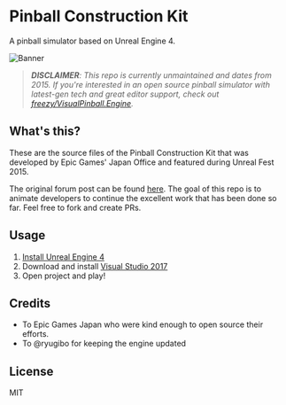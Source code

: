 # Pinball Construction Kit

A pinball simulator based on Unreal Engine 4.

![Banner](https://github.com/freezy/ue4-pinball-construction-kit/raw/master/Documents/pinball_small.png)

> ***DISCLAIMER**: This repo is currently unmaintained and dates from 2015. If you're interested in an open source pinball simulator with latest-gen tech and great editor support, check out [freezy/VisualPinball.Engine](https://github.com/freezy/VisualPinball.Engine).*


## What's this?

These are the source files of the Pinball Construction Kit that was developed
by Epic Games' Japan Office and featured during Unreal Fest 2015.

The original forum post can be found [here](https://forums.unrealengine.com/showthread.php?88271).
The goal of this repo is to animate developers to continue the excellent
work that has been done so far. Feel free to fork and create PRs.


## Usage

1. [Install Unreal Engine 4](https://docs.unrealengine.com/latest/INT/GettingStarted/Installation/index.html)
2. Download and install [Visual Studio 2017](https://visualstudio.microsoft.com/downloads/)
3. Open project and play!

## Credits

- To Epic Games Japan who were kind enough to open source their efforts.
- To @ryugibo for keeping the engine updated


## License

MIT
